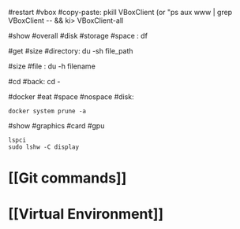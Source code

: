 #restart #vbox #copy-paste:
pkill VBoxClient (or "ps aux www | grep VBoxClient -- && ki>
VBoxClient-all


#show #overall #disk #storage #space :
df

#get #size #directory:
du -sh file_path

#size #file :
du -h filename

#cd #back:
cd -

#docker #eat #space #nospace #disk:
```
docker system prune -a
```

#show #graphics #card #gpu
```
lspci
sudo lshw -C display
```
# [[Git commands]]

# [[Virtual Environment]]
